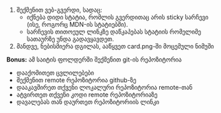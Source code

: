 1. შექმენით ვებ-გვერდი, სადაც:
   - იქნება დიდი სტატია, რომლის გვერდითაც არის sticky სარჩევი (ისე, როგორც MDN-ის სტატიებში).
   - სარჩევის თითოეულ ლინკზე დაწკაპებას სტატიის რომელიმე სათაურზე უნდა გადავყავდეთ.
2. მანდვე, ნებისმიერა დგილას, ააწყვეთ card.png-ში მოცემული ნიმუში

**Bonus:** ამ საიტის ფოლდერში შექმენით git-ის რეპოზიტორია

- დააქომითეთ ცვლილებები
- შექმენით remote რეპოზიტორია github-ზე
- დააკავშირეთ თქვენი ლოკალური რეპოზიტორია remote-თან
- ატვირთეთ თქვენი კოდი remote რეპოზიტორიაზე
- დავალებას თან დაურთეთ რეპოზიტორიის ლინკი
